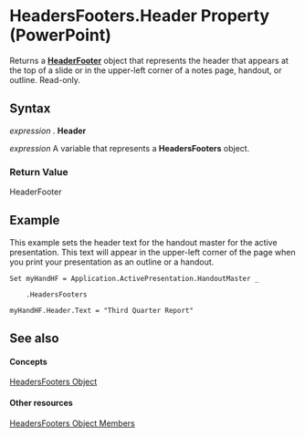 
# HeadersFooters.Header Property (PowerPoint)

Returns a  **[HeaderFooter](8aeafb02-adec-17c1-3108-565c78a64ed1.md)** object that represents the header that appears at the top of a slide or in the upper-left corner of a notes page, handout, or outline. Read-only.


## Syntax

 _expression_ . **Header**

 _expression_ A variable that represents a **HeadersFooters** object.


### Return Value

HeaderFooter


## Example

This example sets the header text for the handout master for the active presentation. This text will appear in the upper-left corner of the page when you print your presentation as an outline or a handout.


```
Set myHandHF = Application.ActivePresentation.HandoutMaster _

    .HeadersFooters

myHandHF.Header.Text = "Third Quarter Report"
```


## See also


#### Concepts


[HeadersFooters Object](5fb10c90-0611-e797-836b-3f18b273af04.md)
#### Other resources


[HeadersFooters Object Members](b5c50dee-2a19-45fa-0e2b-21620233b5ce.md)
